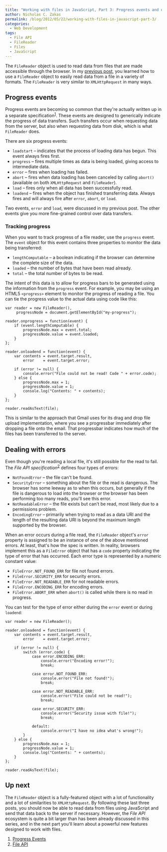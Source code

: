 ```yaml
---
title: "Working with files in JavaScript, Part 3: Progress events and errors"
author: Nicholas C. Zakas
permalink: /blog/2012/05/22/working-with-files-in-javascript-part-3/
categories:
  - Web Development
tags:
  - File API
  - FileReader
  - Files
  - JavaScript
---
```

The `FileReader` object is used to read data from files that are made accessible through the browser. In my [previous post][1], you learned how to use a `FileReader` object to easily read data from a file in a variety of formats. The `FileReader` is very similar to `XMLHttpRequest` in many ways.

## Progress events

Progress events are becoming so common that they're actually written up in a separate specification<sup>[1]</sup>. These events are designed to generically indicate the progress of data transfers. Such transfers occur when requesting data from the server, but also when requesting data from disk, which is what `FileReader` does. 

There are six progress events:

  * `loadstart` &#8211; indicates that the process of loading data has begun. This event always fires first.
  * `progress` &#8211; fires multiple times as data is being loaded, giving access to intermediate data.
  * `error` &#8211; fires when loading has failed.
  * `abort` &#8211; fires when data loading has been canceled by calling `abort()` (available on both `XMLHttpRequest` and `FileReader`).
  * `load` &#8211; fires only when all data has been successfully read.
  * `loadend` &#8211; fires when the object has finished transferring data. Always fires and will always fire after `error`, `abort`, or `load`.

Two events, `error` and `load`, were discussed in my previous post. The other events give you more fine-grained control over data transfers.

### Tracking progress

When you want to track progress of a file reader, use the `progress` event. The `event` object for this event contains three properties to monitor the data being transferred:

  * `lengthComputable` &#8211; a boolean indicating if the browser can determine the complete size of the data.
  * `loaded` &#8211; the number of bytes that have been read already.
  * `total` &#8211; the total number of bytes to be read.

The intent of this data is to allow for progress bars to be generated using the information from the `progress` event. For example, you may be using an HTML5 `<progress>` element to monitor the progress of reading a file. You can tie the progress value to the actual data using code like this:

    var reader = new FileReader(),
         progressNode = document.getElementById("my-progress");
    
    reader.onprogress = function(event) {
        if (event.lengthComputable) {
            progressNode.max = event.total;
            progressNode.value = event.loaded;
        }
    };
    
    reader.onloadend = function(event) {
        var contents = event.target.result,
            error    = event.target.error;
     
        if (error != null) {
            console.error("File could not be read! Code " + error.code);
        } else {
            progressNode.max = 1;
            progressNode.value = 1;
            console.log("Contents: " + contents);
        }
    };
    
    reader.readAsText(file);
    

This is similar to the approach that Gmail uses for its drag and drop file upload implementation, where you see a progressbar immediately after dropping a file onto the email. That progressbar indicates how much of the files has been transferred to the server.

## Dealing with errors

Even though you're reading a local file, it's still possible for the read to fail. The <cite>File API specification</cite><sup>[2]</sup> defines four types of errors:

  * `NotFoundError` &#8211; the file can't be found.
  * `SecurityError` &#8211; something about the file or the read is dangerous. The browser has some leeway as to when this occurs, but generally if the file is dangerous to load into the browser or the browser has been performing too many reads, you'll see this error.
  * `NotReadableError` &#8211; the file exists but can't be read, most likely due to a permissions problem.
  * `EncodingError` &#8211; primarily when trying to read as a data URI and the length of the resulting data URI is beyond the maximum length supported by the browser.

When an error occurs during a file read, the `FileReader` object's `error` property is assigned to be an instance of one of the above mentioned errors. At least, that's how the spec is written. In reality, browsers implement this as a `FileError` object that has a `code` property indicating the type of error that has occurred. Each error type is represented by a numeric constant value:

  * `FileError.NOT_FOUND_ERR` for file not found errors.
  * `FileError.SECURITY_ERR` for security errors.
  * `FileError.NOT_READABLE_ERR` for not readable errors.
  * `FileError.ENCODING_ERR` for encoding errors.
  * `FileError.ABORT_ERR` when `abort()` is called while there is no read in progress.

You can test for the type of error either during the `error` event or during `loadend`:

    var reader = new FileReader();
    
    reader.onloadend = function(event) {
        var contents = event.target.result,
            error    = event.target.error;
     
        if (error != null) {
            switch (error.code) {
                case error.ENCODING_ERR:
                    console.error("Encoding error!");
                    break;
    
                case error.NOT_FOUND_ERR:
                    console.error("File not found!");
                    break;
    
                case error.NOT_READABLE_ERR:
                    console.error("File could not be read!");
                    break;
    
                case error.SECURITY_ERR:
                    console.error("Security issue with file!");
                    break;
    
                default:
                    console.error("I have no idea what's wrong!");
            }
        } else {
            progressNode.max = 1;
            progressNode.value = 1;
            console.log("Contents: " + contents);
        }
    };
    
    reader.readAsText(file);
    

## Up next

The `FileReader` object is a fully-featured object with a lot of functionality and a lot of similarities to `XMLHttpRequest`. By following these last three posts, you should now be able to read data from files using JavaScript and send that data back to the server if necessary. However, the <cite>File API</cite> ecosystem is quite a bit larger than has been already discussed in this series, and in the next part you'll learn about a powerful new features designed to work with files.


  1. [Progress Events][2]
  2. [File API][3]

 [1]: https://humanwhocodes.com/blog/2012/05/15/working-with-files-in-javascript-part-2/
 [2]: http://www.w3.org/TR/progress-events/
 [3]: http://www.w3.org/TR/FileAPI/
